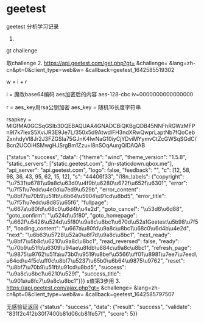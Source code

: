 # geetest
geetest 分析学习记录

1.
gt challenge

取challenge
2.
https://api.geetest.com/get.php?gt= &challenge= &lang=zh-cn&pt=0&client_type=web&w= &callback=geetest_1642585519302

w = i + r

i = 魔改base64编码 aes加密后的内容
aes-128-cbc iv=0000000000000000

r = aes_key用rsa公钥加密
    aes_key = 随机16长度字符串


rsapkey = MIGfMA0GCSqGSIb3DQEBAQUAA4GNADCBiQKBgQDB45NNFhRGWzMFPn9I7k7IexS5XviJR3E9Je7L/350x5d9AtwdlFH3ndXRwQwprLaptNb7fQoCebZxnhdyVl8Jr2J3FZGSIa75GJnK4IwNaG10iyCjYDviMYymvCtZcGWSqSGdC/Bcn2UCOiHSMwgHJSrgBm1Zzu+l8nSOqAurgQIDAQAB 

{"status": "success", "data": {"theme": "wind", "theme_version": "1.5.8", "static_servers": ["static.geetest.com", "dn-staticdown.qbox.me"], "api_server": "api.geetest.com", "logo": false, "feedback": "", "c": [12, 58, 98, 36, 43, 95, 62, 15, 12], "s": "44406f33", "i18n_labels": {"copyright": "\u7531\u6781\u9a8c\u63d0\u4f9b\u6280\u672f\u652f\u6301", "error": "\u7f51\u7edc\u4e0d\u7ed9\u529b", "error_content": "\u8bf7\u70b9\u51fb\u6b64\u5904\u91cd\u8bd5", "error_title": "\u7f51\u7edc\u8d85\u65f6", "fullpage": "\u667a\u80fd\u68c0\u6d4b\u4e2d", "goto_cancel": "\u53d6\u6d88", "goto_confirm": "\u524d\u5f80", "goto_homepage": "\u662f\u5426\u524d\u5f80\u9a8c\u8bc1\u670d\u52a1Geetest\u5b98\u7f51", "loading_content": "\u667a\u80fd\u9a8c\u8bc1\u68c0\u6d4b\u4e2d", "next": "\u6b63\u5728\u52a0\u8f7d\u9a8c\u8bc1", "next_ready": "\u8bf7\u5b8c\u6210\u9a8c\u8bc1", "read_reversed": false, "ready": "\u70b9\u51fb\u6309\u94ae\u8fdb\u884c\u9a8c\u8bc1", "refresh_page": "\u9875\u9762\u51fa\u73b0\u9519\u8bef\u5566\uff01\u8981\u7ee7\u7eed\u64cd\u4f5c\uff0c\u8bf7\u5237\u65b0\u6b64\u9875\u9762", "reset": "\u8bf7\u70b9\u51fb\u91cd\u8bd5", "success": "\u9a8c\u8bc1\u6210\u529f", "success_title": "\u901a\u8fc7\u9a8c\u8bc1"}}}
s值第3歩用
3.
https://api.geetest.com/ajax.php?gt= &challenge= &lang=zh-cn&pt=0&client_type=web&w= &callback=geetest_1642585797507

无感验证返回
{"status": "success", "data": {"result": "success", "validate": "831f2c4f2b30f7400b81d06cb81fe57f", "score": 5}}
